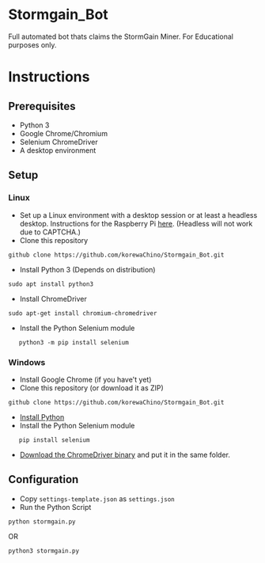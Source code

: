 # Stormgain\_Bot

Full automated bot thats claims the StormGain Miner. For Educational purposes only.

# Instructions

## Prerequisites

* Python 3
* Google Chrome/Chromium
* Selenium ChromeDriver
* A desktop environment

## Setup

### Linux

* Set up a Linux environment with a desktop session or at least a headless desktop. Instructions for the Raspberry Pi [here](https://www.tomshardware.com/reviews/raspberry-pi-headless-setup-how-to,6028.html). (Headless will not work due to CAPTCHA.)
* Clone this repository

```
github clone https://github.com/korewaChino/Stormgain_Bot.git
```

* Install Python 3 (Depends on distribution)<span style="font-family: var(--vscode-editor-font-family); font-size: 1em; font-weight: var(--vscode-editor-font-weight); color: var(--vscode-unotes-wysText);"></span>

```
sudo apt install python3
```

* Install ChromeDriver

```
sudo apt-get install chromium-chromedriver
```

* Install the Python Selenium module

```
   python3 -m pip install selenium 
```

### Windows

* Install Google Chrome (if you have't yet)
* Clone this repository (or download it as ZIP)

```
github clone https://github.com/korewaChino/Stormgain_Bot.git
```

* [Install Python](https://www.python.org/downloads/)
* Install the Python Selenium module

```
   pip install selenium
```

* [Download the ChromeDriver binary](https://chromedriver.chromium.org/) and put it in the same folder.

## Configuration

* Copy `settings-template.json` as `settings.json`
* Run the Python Script

```
python stormgain.py
```

OR

```
python3 stormgain.py
```

